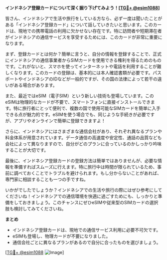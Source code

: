 **インドネシア登録カードについて深く掘り下げてみよう！[[TG💪+ @esim1088](https://t.me/s/esim1088)]**

皆さん、インドネシアで生活や旅行をしている方なら、必ず一度は聞いたことがある「インドネシア登録カード」について話していきたいと思います。このカードは、現地での携帯電話の利用に欠かせない存在です。特に訪問者や短期滞在者がインドネシアの通信サービスを享受するためには、このカードが非常に重要になります。

まず、登録カードとは何か？簡単に言うと、自分の情報を登録することで、正式にインドネシアの通信事業者からSIMカードを使用できる権利を得るためのものです。これがないと、スマホを使ってインターネットや電話を利用することが難しくなります。このカードの登録は、基本的には本人確認書類が必要です。パスポートやインドネシアのIDなどが一般的ですが、その国の法律によって若干の違いがある場合があります。

また、最近ではeSIM（電子SIM）という新しい技術も登場しています。このeSIMは物理的なカードが不要で、スマートフォンに直接インストールできます。特に旅行者にとって便利で、複数の国で使用可能なSIMカードを簡単に入手できる点が魅力的です。eSIMを使う場合でも、同じような手続きが必要ですが、アプリやオンラインで簡単に登録できますよ！

さらに、インドネシアにはさまざまな通信会社があり、それぞれ異なるプランや料金体系が用意されています。データ通信の高速度や安定性、通話の品質なども会社によって異なりますので、自分がどのプランに合っているのかしっかり吟味することが大切です。

最後に、インドネシア登録カードの登録方法は簡単ではありませんが、必要な情報を準備すればスムーズに行えます。特に旅行中は時間が限られているため、事前に調べておくことでトラブルを避けられます。もし分からないことがあれば、専門家に相談することも一つの手ですね。

いかがでしたでしょうか？インドネシアでの生活や旅行の際にはぜひ参考にしてくださいね！インドネシアでの通信環境を快適に過ごすためにも、しっかりと準備をしておきましょう。このチャンスにぜひeSIMや従来型のSIMカードの選択肢も検討してみてくださいね。

**まとめ**
- インドネシア登録カードは、現地での通信サービス利用に必要不可欠です。
- eSIMも登場し、物理カードが不要になりました。
- 通信会社ごとに異なるプランがあるので自分に合ったものを選びましょう。

[[TG💪+ @esim1088](https://t.me/s/esim1088) ![Image](https://i.postimg.cc/Y0z9fWf4/image.png)]